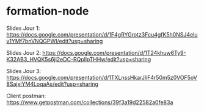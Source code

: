# formation-node


Slides Jour 1: https://docs.google.com/presentation/d/1F4gRYGrotz3Fcu4gfK5h0NSJ4eluv1YMf7bnVNQGPWI/edit?usp=sharing

Slides Jour 2: https://docs.google.com/presentation/d/1T24khuw6Ty9-K32AB3_HVQK5s6ji2eDC-RQpllpTHHw/edit?usp=sharing

Slides Jour 3: https://docs.google.com/presentation/d/1TXLnssHkarJliF4r50m5z0VOF5oV8SajxiYM4LoqaAs/edit?usp=sharing

Client postman: https://www.getpostman.com/collections/39f3a19d22582a0fe83a
